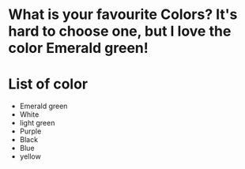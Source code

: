 # What is your favourite Colors? It's hard to choose one, but I love the color Emerald green!

# List of color
- Emerald green
- White
- light green
- Purple
- Black
- Blue
- yellow

